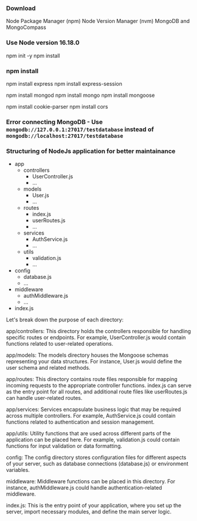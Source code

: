 ### Download
Node Package Manager (npm)
Node Version Manager (nvm)
MongoDB and MongoCompass

### Use Node version 16.18.0 
npm init -y
npm install

### npm install
npm install express
npm install express-session

npm install mongod
npm install mongo
npm install mongoose

npm install cookie-parser
npm install cors


### Error connecting MongoDB - Use  <code> mongodb://127.0.0.1:27017/testdatabase</code>  instead of <code>mongodb://localhost:27017/testdatabase </code> 


### Structuring of NodeJs application for better maintainance
- app
  - controllers
    - UserController.js
    - ...
  - models
    - User.js
    - ...
  - routes
    - index.js
    - userRoutes.js
    - ...
  - services
    - AuthService.js
    - ...
  - utils
    - validation.js
    - ...
- config
  - database.js
  - ...
- middleware
  - authMiddleware.js
  - ...
- index.js


Let's break down the purpose of each directory:

app/controllers: This directory holds the controllers responsible for handling specific routes or endpoints. For example, UserController.js would contain functions related to user-related operations.

app/models: The models directory houses the Mongoose schemas representing your data structures. For instance, User.js would define the user schema and related methods.

app/routes: This directory contains route files responsible for mapping incoming requests to the appropriate controller functions. index.js can serve as the entry point for all routes, and additional route files like userRoutes.js can handle user-related routes.

app/services: Services encapsulate business logic that may be required across multiple controllers. For example, AuthService.js could contain functions related to authentication and session management.

app/utils: Utility functions that are used across different parts of the application can be placed here. For example, validation.js could contain functions for input validation or data formatting.

config: The config directory stores configuration files for different aspects of your server, such as database connections (database.js) or environment variables.

middleware: Middleware functions can be placed in this directory. For instance, authMiddleware.js could handle authentication-related middleware.

index.js: This is the entry point of your application, where you set up the server, import necessary modules, and define the main server logic.